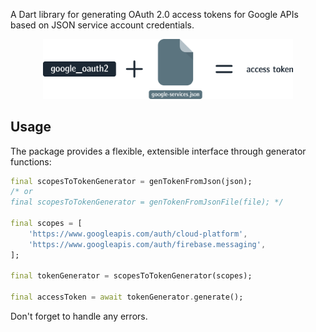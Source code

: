 A Dart library for generating OAuth 2.0 access tokens for Google APIs based on
JSON service account credentials.

<div style="text-align: center;">
  <img src="cover_image.png" style="width: 400px;">
</div>

## Usage

The package provides a flexible, extensible interface through generator
functions:

```dart
final scopesToTokenGenerator = genTokenFromJson(json);
/* or
final scopesToTokenGenerator = genTokenFromJsonFile(file); */

final scopes = [
    'https://www.googleapis.com/auth/cloud-platform',
    'https://www.googleapis.com/auth/firebase.messaging',
];

final tokenGenerator = scopesToTokenGenerator(scopes);

final accessToken = await tokenGenerator.generate();
```

Don't forget to handle any errors.
